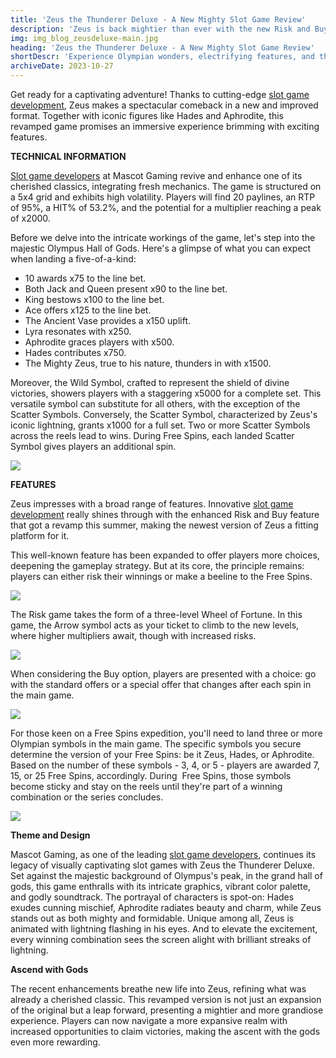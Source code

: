 ```yaml
---
title: 'Zeus the Thunderer Deluxe - A New Mighty Slot Game Review'
description: 'Zeus is back mightier than ever with the new Risk and Buy.'
img: img_blog_zeusdeluxe-main.jpg
heading: 'Zeus the Thunderer Deluxe - A New Mighty Slot Game Review'
shortDescr: 'Experience Olympian wonders, electrifying features, and the grandeur of the gods as Zeus once again reigns supreme on the slot reels. Your destiny awaits with each spin!'
archiveDate: 2023-10-27
---
```

Get ready for a captivating adventure! Thanks to cutting-edge [slot game development](https://mascot.games/blog/licensing-and-certification-in-slot-game-development), Zeus makes a spectacular comeback in a new and improved format. Together with iconic figures like Hades and Aphrodite, this revamped game promises an immersive experience brimming with exciting features. 


**TECHNICAL INFORMATION**

[Slot game developers](https://mascot.games/blog/licensing-and-certification-in-slot-game-development) at Mascot Gaming revive and enhance one of its cherished classics, integrating fresh mechanics. The game is structured on a 5x4 grid and exhibits high volatility. Players will find 20 paylines, an RTP of 95%, a HIT% of 53.2%, and the potential for a multiplier reaching a peak of x2000.

Before we delve into the intricate workings of the game, let's step into the majestic Olympus Hall of Gods. Here's a glimpse of what you can expect when landing a five-of-a-kind:

*   10 awards x75 to the line bet.
*   Both Jack and Queen present x90 to the line bet.
*   King bestows x100 to the line bet.
*   Ace offers x125 to the line bet.
*   The Ancient Vase provides a x150 uplift.
*   Lyra resonates with x250.
*   Aphrodite graces players with x500.
*   Hades contributes x750.
*   The Mighty Zeus, true to his nature, thunders in with x1500.  


Moreover, the Wild Symbol, crafted to represent the shield of divine victories, showers players with a staggering x5000 for a complete set. This versatile symbol can substitute for all others, with the exception of the Scatter Symbols. Conversely, the Scatter Symbol, characterized by Zeus's iconic lightning, grants x1000 for a full set. Two or more Scatter Symbols across the reels lead to wins. During Free Spins, each landed Scatter Symbol gives players an additional spin.

![](../../images/img_blog_zeusdeluxe-1.jpg)

**FEATURES**

Zeus impresses with a broad range of features. Innovative [slot game development](https://mascot.games/blog/licensing-and-certification-in-slot-game-development) really shines through with the enhanced Risk and Buy feature that got a revamp this summer, making the newest version of Zeus a fitting platform for it.


This well-known feature has been expanded to offer players more choices, deepening the gameplay strategy. But at its core, the principle remains: players can either risk their winnings or make a beeline to the Free Spins.


![](../../images/img_blog_zeusdeluxe-2.jpg)


The Risk game takes the form of a three-level Wheel of Fortune. In this game, the Arrow symbol acts as your ticket to climb to the new levels, where higher multipliers await, though with increased risks. 


![](../../images/img_blog_zeusdeluxe-3.jpg)


When considering the Buy option, players are presented with a choice: go with the standard offers or a special offer that changes after each spin in the main game.


![](../../images/img_blog_zeusdeluxe-4.jpg)


For those keen on a Free Spins expedition, you'll need to land three or more Olympian symbols in the main game. The specific symbols you secure determine the version of your Free Spins: be it Zeus, Hades, or Aphrodite. Based on the number of these symbols - 3, 4, or 5 - players are awarded 7, 15, or 25 Free Spins, accordingly. During  Free Spins, those symbols become sticky and stay on the reels until they're part of a winning combination or the series concludes. 


![](../../images/img_blog_zeusdeluxe-5.jpg)

**Theme and Design**

Mascot Gaming, as one of the leading [slot game developers](https://mascot.games/blog/licensing-and-certification-in-slot-game-development), continues its legacy of visually captivating slot games with Zeus the Thunderer Deluxe. Set against the majestic background of Olympus's peak, in the grand hall of gods, this game enthralls with its intricate graphics, vibrant color palette, and godly soundtrack. The portrayal of characters is spot-on: Hades exudes cunning mischief, Aphrodite radiates beauty and charm, while Zeus stands out as both mighty and formidable. Unique among all, Zeus is animated with lightning flashing in his eyes. And to elevate the excitement, every winning combination sees the screen alight with brilliant streaks of lightning.

**Ascend with Gods**

The recent enhancements breathe new life into Zeus, refining what was already a cherished classic. This revamped version is not just an expansion of the original but a leap forward, presenting a mightier and more grandiose experience. Players can now navigate a more expansive realm with increased opportunities to claim victories, making the ascent with the gods even more rewarding.
